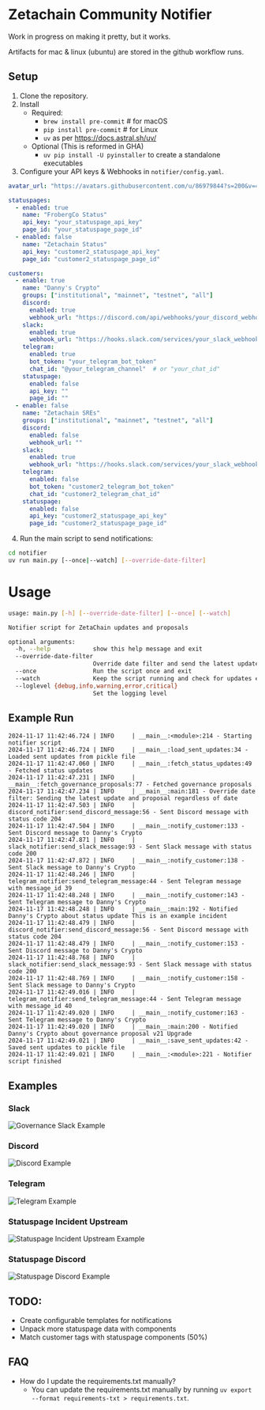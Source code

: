 # Zetachain Community Notifier

Work in progress on making it pretty, but it works.

Artifacts for mac & linux (ubuntu) are stored in the github workflow runs.

## Setup

1. Clone the repository.
2. Install 
    - Required:
        - `brew install pre-commit` # for macOS
        - `pip install pre-commit` # for Linux
        - `uv` as per https://docs.astral.sh/uv/
    - Optional (This is reformed in GHA)
        - `uv pip install -U pyinstaller` to create a standalone executables
3. Configure your API keys & Webhooks in `notifier/config.yaml`.

~~~yaml
avatar_url: "https://avatars.githubusercontent.com/u/86979844?s=200&v=4"

statuspages:
  - enabled: true
    name: "FrobergCo Status"
    api_key: "your_statuspage_api_key"
    page_id: "your_statuspage_page_id"
  - enabled: false
    name: "Zetachain Status"
    api_key: "customer2_statuspage_api_key"
    page_id: "customer2_statuspage_page_id"

customers:
  - enable: true
    name: "Danny's Crypto"
    groups: ["institutional", "mainnet", "testnet", "all"]
    discord:
      enabled: true
      webhook_url: "https://discord.com/api/webhooks/your_discord_webhook_url"
    slack:
      enabled: true
      webhook_url: "https://hooks.slack.com/services/your_slack_webhook_url"
    telegram:
      enabled: true
      bot_token: "your_telegram_bot_token"
      chat_id: "@your_telegram_channel"  # or "your_chat_id"
    statuspage:
      enabled: false
      api_key: ""
      page_id: ""
  - enable: false
    name: "Zetachain SREs"
    groups: ["institutional", "mainnet", "testnet", "all"]
    discord:
      enabled: false
      webhook_url: ""
    slack:
      enabled: true
      webhook_url: "https://hooks.slack.com/services/your_slack_webhook_url"
    telegram:
      enabled: false
      bot_token: "customer2_telegram_bot_token"
      chat_id: "customer2_telegram_chat_id"
    statuspage:
      enabled: false
      api_key: "customer2_statuspage_api_key"
      page_id: "customer2_statuspage_page_id"
~~~

4. Run the main script to send notifications:

```sh
cd notifier
uv run main.py [--once|--watch] [--override-date-filter]
```

# Usage

~~~sh
usage: main.py [-h] [--override-date-filter] [--once] [--watch]

Notifier script for ZetaChain updates and proposals

optional arguments:
  -h, --help            show this help message and exit
  --override-date-filter
                        Override date filter and send the latest update and proposal regardless of date
  --once                Run the script once and exit
  --watch               Keep the script running and check for updates every 30 seconds
  --loglevel {debug,info,warning,error,critical}
                        Set the logging level
~~~

## Example Run

~~~
2024-11-17 11:42:46.724 | INFO     | __main__:<module>:214 - Starting notifier script
2024-11-17 11:42:46.724 | INFO     | __main__:load_sent_updates:34 - Loaded sent updates from pickle file
2024-11-17 11:42:47.060 | INFO     | __main__:fetch_status_updates:49 - Fetched status updates
2024-11-17 11:42:47.231 | INFO     | __main__:fetch_governance_proposals:77 - Fetched governance proposals
2024-11-17 11:42:47.234 | INFO     | __main__:main:181 - Override date filter: Sending the latest update and proposal regardless of date
2024-11-17 11:42:47.503 | INFO     | discord_notifier:send_discord_message:56 - Sent Discord message with status code 204
2024-11-17 11:42:47.504 | INFO     | __main__:notify_customer:133 - Sent Discord message to Danny's Crypto
2024-11-17 11:42:47.871 | INFO     | slack_notifier:send_slack_message:93 - Sent Slack message with status code 200
2024-11-17 11:42:47.872 | INFO     | __main__:notify_customer:138 - Sent Slack message to Danny's Crypto
2024-11-17 11:42:48.246 | INFO     | telegram_notifier:send_telegram_message:44 - Sent Telegram message with message_id 39
2024-11-17 11:42:48.248 | INFO     | __main__:notify_customer:143 - Sent Telegram message to Danny's Crypto
2024-11-17 11:42:48.248 | INFO     | __main__:main:192 - Notified Danny's Crypto about status update This is an example incident
2024-11-17 11:42:48.479 | INFO     | discord_notifier:send_discord_message:56 - Sent Discord message with status code 204
2024-11-17 11:42:48.479 | INFO     | __main__:notify_customer:153 - Sent Discord message to Danny's Crypto
2024-11-17 11:42:48.768 | INFO     | slack_notifier:send_slack_message:93 - Sent Slack message with status code 200
2024-11-17 11:42:48.769 | INFO     | __main__:notify_customer:158 - Sent Slack message to Danny's Crypto
2024-11-17 11:42:49.016 | INFO     | telegram_notifier:send_telegram_message:44 - Sent Telegram message with message_id 40
2024-11-17 11:42:49.020 | INFO     | __main__:notify_customer:163 - Sent Telegram message to Danny's Crypto
2024-11-17 11:42:49.020 | INFO     | __main__:main:200 - Notified Danny's Crypto about governance proposal v21 Upgrade
2024-11-17 11:42:49.021 | INFO     | __main__:save_sent_updates:42 - Saved sent updates to pickle file
2024-11-17 11:42:49.021 | INFO     | __main__:<module>:221 - Notifier script finished
~~~

## Examples

### Slack
![Governance Slack Example](assets/governance_slack.png)

### Discord
![Discord Example](assets/governance_discord.png)

### Telegram
![Telegram Example](assets/governance_telegram.png)

### Statuspage Incident Upstream
![Statuspage Incident Upstream Example](assets/status_upstream.png)

### Statuspage Discord
![Statuspage Discord Example](assets/status_discord.png)

## TODO:

- Create configurable templates for notifications
- Unpack more statuspage data with components
- Match customer tags with statuspage components (50%)

## FAQ

- How do I update the requirements.txt manually?
  - You can update the requirements.txt manually by running `uv export --format requirements-txt > requirements.txt`.
